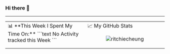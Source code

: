 ### Hi there 👋
---
<table width="1000px">
 <tr>
<td valign="top" width="50%">
📊 **This Week I Spent My Time On:**
<!--START_SECTION:waka-->
```text
No Activity tracked this Week
```
<!--END_SECTION:waka-->
</td>
<td valign="top" width="50%">
📈 My GitHub Stats
<p align="center"> <img src="https://github-readme-stats.vercel.app/api?username=ritchiecheung&show_icons=true&theme=gotham" alt="ritchiecheung" />
</td>
  </tr>
  </table>
